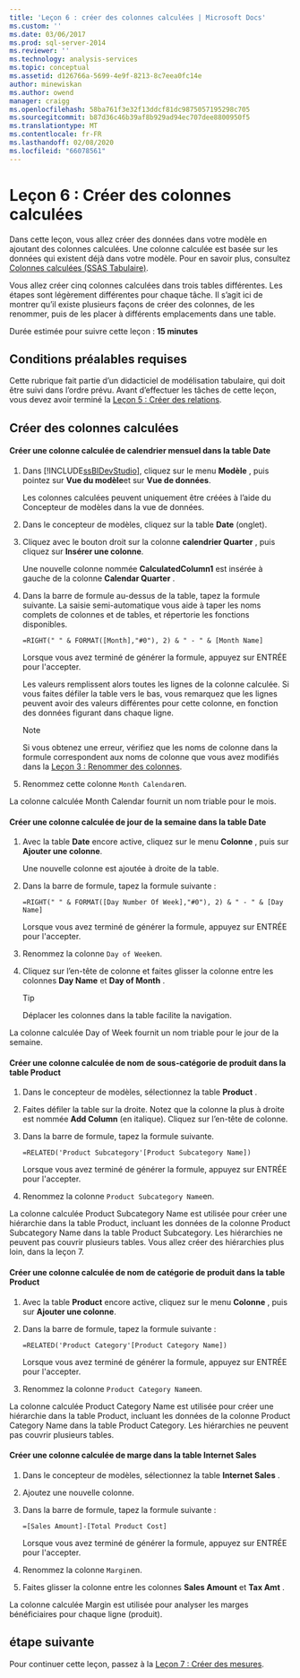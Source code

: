 ```yaml
---
title: 'Leçon 6 : créer des colonnes calculées | Microsoft Docs'
ms.custom: ''
ms.date: 03/06/2017
ms.prod: sql-server-2014
ms.reviewer: ''
ms.technology: analysis-services
ms.topic: conceptual
ms.assetid: d126766a-5699-4e9f-8213-8c7eea0fc14e
author: minewiskan
ms.author: owend
manager: craigg
ms.openlocfilehash: 58ba761f3e32f13ddcf81dc9875057195298c705
ms.sourcegitcommit: b87d36c46b39af8b929ad94ec707dee8800950f5
ms.translationtype: MT
ms.contentlocale: fr-FR
ms.lasthandoff: 02/08/2020
ms.locfileid: "66078561"
---
```

# <a name="lesson-6-create-calculated-columns"></a>Leçon 6 : Créer des colonnes calculées
  Dans cette leçon, vous allez créer des données dans votre modèle en ajoutant des colonnes calculées. Une colonne calculée est basée sur les données qui existent déjà dans votre modèle. Pour en savoir plus, consultez [Colonnes calculées &#40;SSAS Tabulaire&#41;](tabular-models/ssas-calculated-columns.md).  
  
 Vous allez créer cinq colonnes calculées dans trois tables différentes. Les étapes sont légèrement différentes pour chaque tâche. Il s’agit ici de montrer qu’il existe plusieurs façons de créer des colonnes, de les renommer, puis de les placer à différents emplacements dans une table.  
  
 Durée estimée pour suivre cette leçon : **15 minutes**  
  
## <a name="prerequisites"></a>Conditions préalables requises  
 Cette rubrique fait partie d’un didacticiel de modélisation tabulaire, qui doit être suivi dans l’ordre prévu. Avant d’effectuer les tâches de cette leçon, vous devez avoir terminé la [Leçon 5 : Créer des relations](lesson-4-create-relationships.md).  
  
## <a name="create-calculated-columns"></a>Créer des colonnes calculées  
  
#### <a name="create-a-month-calendar-calculated-column-in-the-date-table"></a>Créer une colonne calculée de calendrier mensuel dans la table Date  
  
1.  Dans [!INCLUDE[ssBIDevStudio](../includes/ssbidevstudio-md.md)], cliquez sur le menu **Modèle** , puis pointez sur **Vue du modèle**et sur **Vue de données**.  
  
     Les colonnes calculées peuvent uniquement être créées à l’aide du Concepteur de modèles dans la vue de données.  
  
2.  Dans le concepteur de modèles, cliquez sur la table **Date** (onglet).  
  
3.  Cliquez avec le bouton droit sur la colonne **calendrier Quarter** , puis cliquez sur **Insérer une colonne**.  
  
     Une nouvelle colonne nommée **CalculatedColumn1** est insérée à gauche de la colonne **Calendar Quarter** .  
  
4.  Dans la barre de formule au-dessus de la table, tapez la formule suivante. La saisie semi-automatique vous aide à taper les noms complets de colonnes et de tables, et répertorie les fonctions disponibles.  
  
     `=RIGHT(" " & FORMAT([Month],"#0"), 2) & " - " & [Month Name]`  
  
     Lorsque vous avez terminé de générer la formule, appuyez sur ENTRÉE pour l'accepter.  
  
     Les valeurs remplissent alors toutes les lignes de la colonne calculée. Si vous faites défiler la table vers le bas, vous remarquez que les lignes peuvent avoir des valeurs différentes pour cette colonne, en fonction des données figurant dans chaque ligne.  
  
    > [!NOTE]  
    >  Si vous obtenez une erreur, vérifiez que les noms de colonne dans la formule correspondent aux noms de colonne que vous avez modifiés dans la [Leçon 3 : Renommer des colonnes](rename-columns.md).  
  
5.  Renommez cette colonne `Month Calendar`en.  
  
 La colonne calculée Month Calendar fournit un nom triable pour le mois.  
  
#### <a name="create-a-day-of-week-calculated-column-in-the-date-table"></a>Créer une colonne calculée de jour de la semaine dans la table Date  
  
1.  Avec la table **Date** encore active, cliquez sur le menu **Colonne** , puis sur **Ajouter une colonne**.  
  
     Une nouvelle colonne est ajoutée à droite de la table.  
  
2.  Dans la barre de formule, tapez la formule suivante :  
  
     `=RIGHT(" " & FORMAT([Day Number Of Week],"#0"), 2) & " - " & [Day Name]`  
  
     Lorsque vous avez terminé de générer la formule, appuyez sur ENTRÉE pour l'accepter.  
  
3.  Renommez la colonne `Day of Week`en.  
  
4.  Cliquez sur l’en-tête de colonne et faites glisser la colonne entre les colonnes **Day Name** et **Day of Month** .  
  
    > [!TIP]  
    >  Déplacer les colonnes dans la table facilite la navigation.  
  
 La colonne calculée Day of Week fournit un nom triable pour le jour de la semaine.  
  
#### <a name="create-a-product-subcategory-name-calculated-column-in-the-product-table"></a>Créer une colonne calculée de nom de sous-catégorie de produit dans la table Product  
  
1.  Dans le concepteur de modèles, sélectionnez la table **Product** .  
  
2.  Faites défiler la table sur la droite. Notez que la colonne la plus à droite est nommée **Add Column** (en italique). Cliquez sur l’en-tête de colonne.  
  
3.  Dans la barre de formule, tapez la formule suivante.  
  
     `=RELATED('Product Subcategory'[Product Subcategory Name])`  
  
     Lorsque vous avez terminé de générer la formule, appuyez sur ENTRÉE pour l'accepter.  
  
4.  Renommez la colonne `Product Subcategory Name`en.  
  
 La colonne calculée Product Subcategory Name est utilisée pour créer une hiérarchie dans la table Product, incluant les données de la colonne Product Subcategory Name dans la table Product Subcategory. Les hiérarchies ne peuvent pas couvrir plusieurs tables. Vous allez créer des hiérarchies plus loin, dans la leçon 7.  
  
#### <a name="create-a-product-category-name-calculated-column-in-the-product-table"></a>Créer une colonne calculée de nom de catégorie de produit dans la table Product  
  
1.  Avec la table **Product** encore active, cliquez sur le menu **Colonne** , puis sur **Ajouter une colonne**.  
  
2.  Dans la barre de formule, tapez la formule suivante :  
  
     `=RELATED('Product Category'[Product Category Name])`  
  
     Lorsque vous avez terminé de générer la formule, appuyez sur ENTRÉE pour l'accepter.  
  
3.  Renommez la colonne `Product Category Name`en.  
  
 La colonne calculée Product Category Name est utilisée pour créer une hiérarchie dans la table Product, incluant les données de la colonne Product Category Name dans la table Product Category. Les hiérarchies ne peuvent pas couvrir plusieurs tables.  
  
#### <a name="create-a-margin-calculated-column-in-the-internet-sales-table"></a>Créer une colonne calculée de marge dans la table Internet Sales  
  
1.  Dans le concepteur de modèles, sélectionnez la table **Internet Sales** .  
  
2.  Ajoutez une nouvelle colonne.  
  
3.  Dans la barre de formule, tapez la formule suivante :  
  
     `=[Sales Amount]-[Total Product Cost]`  
  
     Lorsque vous avez terminé de générer la formule, appuyez sur ENTRÉE pour l'accepter.  
  
4.  Renommez la colonne `Margin`en.  
  
5.  Faites glisser la colonne entre les colonnes **Sales Amount** et **Tax Amt** .  
  
 La colonne calculée Margin est utilisée pour analyser les marges bénéficiaires pour chaque ligne (produit).  
  
## <a name="next-step"></a>étape suivante  
 Pour continuer cette leçon, passez à la [Leçon 7 : Créer des mesures](lesson-6-create-measures.md).  
  
  
